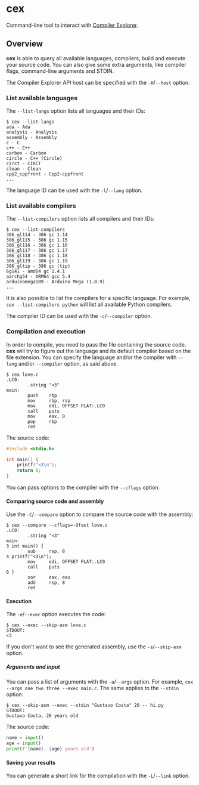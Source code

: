 # cex

Command-line tool to interact with [Compiler Explorer](https://godbolt.org/).

## Overview

**cex** is able to query all available languages, compilers, build and execute your source code. You can also give some extra arguments, like compiler flags, command-line arguments and STDIN.

The Compiler Explorer API host can be specified with the `-H`/`--host` option.

### List available languages

The `--list-langs` option lists all languages and their IDs:

```text
$ cex --list-langs
ada - Ada
analysis - Analysis
assembly - Assembly
c - C
c++ - C++
carbon - Carbon
circle - C++ (Circle)
circt - CIRCT
clean - Clean
cpp2_cppfront - Cpp2-cppfront
...
```

The language ID can be used with the `-l`/`--lang` option.

### List available compilers

The `--list-compilers` option lists all compilers and their IDs:

```text
$ cex --list-compilers
386_gl114 - 386 gc 1.14
386_gl115 - 386 gc 1.15
386_gl116 - 386 gc 1.16
386_gl117 - 386 gc 1.17
386_gl118 - 386 gc 1.18
386_gl119 - 386 gc 1.19
386_gltip - 386 gc (tip)
6g141 - amd64 gc 1.4.1
aarchg54 - ARM64 gcc 5.4
arduinomega189 - Arduino Mega (1.8.9)
...
```

It is also possible to list the compilers for a specific language. For example, `cex --list-compilers python` will list all available Python compilers.

The compiler ID can be used with the `-c`/`--compiler` option.

### Compilation and execution

In order to compile, you need to pass the file containing the source code. **cex** will try to figure out the language and its default compiler based on the file extension. You can specify the language and/or the compiler with `--lang` and/or `--compiler` option, as said above.

```text
$ cex love.c
.LC0:
        .string "<3"
main:
        push    rbp
        mov     rbp, rsp
        mov     edi, OFFSET FLAT:.LC0
        call    puts
        mov     eax, 0
        pop     rbp
        ret
```

The source code:

```c
#include <stdio.h>

int main() {
    printf("<3\n");
    return 0;
}
```

You can pass options to the compiler with the `--cflags` option.

#### Comparing source code and assembly

Use the `-C`/`--compare` option to compare the source code with the assembly:

```text
$ cex --compare --cflags=-Ofast love.c
.LC0:
        .string "<3"
main:
3 int main() {
        sub     rsp, 8
4 printf("<3\n");
        mov     edi, OFFSET FLAT:.LC0
        call    puts
6 }
        xor     eax, eax
        add     rsp, 8
        ret
```

#### Execution

The `-e`/`--exec` option executes the code:

```text
$ cex --exec --skip-asm love.c
STDOUT:
<3
```

If you don't want to see the generated assembly, use the `-s`/`--skip-asm` option.

##### Arguments and input

You can pass a list of arguments with the `-a`/`--args` option. For example, `cex --args one two three --exec main.c`. The same applies to the `--stdin` option:

```text
$ cex --skip-asm --exec --stdin "Gustavo Costa" 20 -- hi.py
STDOUT:
Gustavo Costa, 20 years old
```

The source code:

```python
name = input()
age = input()
print(f'{name}, {age} years old')
```

#### Saving your results

You can generate a short link for the compilation with the `-L`/`--link` option.
